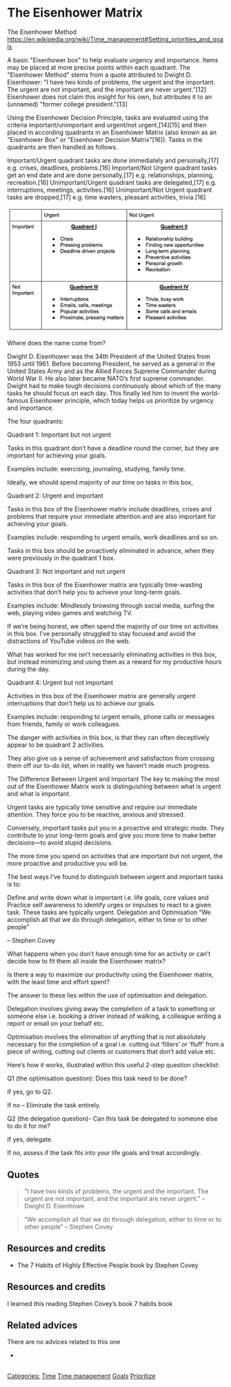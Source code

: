 # The Eisenhower Matrix

The Eisenhower Method https://en.wikipedia.org/wiki/Time_management#Setting_priorities_and_goals

A basic "Eisenhower box" to help evaluate urgency and importance. Items may be placed at more precise points within each quadrant.
The "Eisenhower Method" stems from a quote attributed to Dwight D. Eisenhower: "I have two kinds of problems, the urgent and the important. The urgent are not important, and the important are never urgent."[12] Eisenhower does not claim this insight for his own, but attributes it to an (unnamed) "former college president."[13]

Using the Eisenhower Decision Principle, tasks are evaluated using the criteria important/unimportant and urgent/not urgent,[14][15] and then placed in according quadrants in an Eisenhower Matrix (also known as an "Eisenhower Box" or "Eisenhower Decision Matrix"[16]). Tasks in the quadrants are then handled as follows.

Important/Urgent quadrant tasks are done immediately and personally,[17] e.g. crises, deadlines, problems.[16]
Important/Not Urgent quadrant tasks get an end date and are done personally,[17] e.g. relationships, planning, recreation.[16]
Unimportant/Urgent quadrant tasks are delegated,[17] e.g. interruptions, meetings, activities.[16]
Unimportant/Not Urgent quadrant tasks are dropped,[17] e.g. time wasters, pleasant activities, trivia.[16]

![The Eisenhower Matrix](./assets/eisenhower-matrix.png)


Where does the name come from?

Dwight D. Eisenhower was the 34th President of the United States from 1953 until 1961. Before becoming President, he served as a general in the United States Army and as the Allied Forces Supreme Commander during World War II. He also later became NATO’s first supreme commander. Dwight had to make tough decisions continuously about which of the many tasks he should focus on each day. This finally led him to invent the world-famous Eisenhower principle, which today helps us prioritize by urgency and importance.

The four quadrants:

Quadrant 1: Important but not urgent

Tasks in this quadrant don’t have a deadline round the corner, but they are important for achieving your goals.

Examples include: exercising, journaling, studying, family time.

Ideally, we should spend majority of our time on tasks in this box,

Quadrant 2: Urgent and important

Tasks in this box of the Eisenhower matrix include deadlines, crises and problems that require your immediate attention and are also important for achieving your goals.

Examples include: responding to urgent emails, work deadlines and so on.

Tasks in this box should be proactively eliminated in advance, when they were previously in the quadrant 1 box.

Quadrant 3: Not important and not urgent

Tasks in this box of the Eisenhower matrix are typically time-wasting activities that don’t help you to achieve your long-term goals.

Examples include: Mindlessly browsing through social media, surfing the web, playing video games and watching TV.

If we’re being honest, we often spend the majority of our time on activities in this box. I’ve personally struggled to stay focused and avoid the distractions of YouTube videos on the web.

What has worked for me isn’t necessarily eliminating activities in this box, but instead minimizing and using them as a reward for my productive hours during the day.

Quadrant 4: Urgent but not important

Activities in this box of the Eisenhower matrix are generally urgent interruptions that don’t help us to achieve our goals.

Examples include: responding to urgent emails, phone calls or messages from friends, family or work colleagues.

The danger with activities in this box, is that they can often deceptively appear to be quadrant 2 activities.

They also give us a sense of achievement and satisfaction from crossing them off our to-do list, when in reality we haven’t made much progress.

The Difference Between Urgent and Important
The key to making the most out of the Eisenhower Matrix work is distinguishing between what is urgent and what is important.

Urgent tasks are typically time sensitive and require our immediate attention. They force you to be reactive, anxious and stressed.

Conversely, important tasks put you in a proactive and strategic mode. They contribute to your long-term goals and give you more time to make better decisions—to avoid stupid decisions.

The more time you spend on activities that are important but not urgent, the more proactive and productive you will be.

The best ways I’ve found to distinguish between urgent and important tasks is to:

Define and write down what is important i.e. life goals, core values and
Practice self awareness to identify urges or impulses to react to a given task. These tasks are typically urgent.
Delegation and Optimisation
“We accomplish all that we do through delegation, either to time or to other people”

– Stephen Covey

What happens when you don’t have enough time for an activity or can’t decide how to fit them all inside the Eisenhower matrix?

Is there a way to maximize our productivity using the Eisenhower matrix, with the least time and effort spent?

The answer to these lies within the use of optimisation and delegation.

Delegation involves giving away the completion of a task to something or someone else i.e. booking a driver instead of walking, a colleague writing a report or email on your behalf etc.

Optimisation involves the elimination of anything that is not absolutely necessary for the completion of a goal i.e. cutting out ‘fillers’ or ‘fluff’ from a piece of writing, cutting out clients or customers that don’t add value etc.

Here’s how it works, illustrated within this useful 2-step question checklist:

Q1 (the optimisation question): Does this task need to be done?

If yes, go to Q2.

If no – Eliminate the task entirely.

Q2 (the delegation question)- Can this task be delegated to someone else to do it for me?

If yes, delegate.

If no, assess if the task fits into your life goals and treat accordingly.


## Quotes

> "I have two kinds of problems, the urgent and the important. The urgent are not important, and the important are never urgent."
> – Dwight D. Eisenhowe

> “We accomplish all that we do through delegation, either to time or to other people”
> – Stephen Covey

## Resources and credits

- The 7 Habits of Highly Effective People book by Stephen Covey


## Resources and credits

I learned this reading Stephen Covey’s book 7 habits book

## Related advices
There are no advices related to this one

- []()

<br/>[Categories:](../Categories/index.md) [Time](../Categories/Time.md) [Time management](../Categories/Time%20management.md) [Goals](../Categories/Goals.md) [Prioritize](../Categories/Prioritize.md)